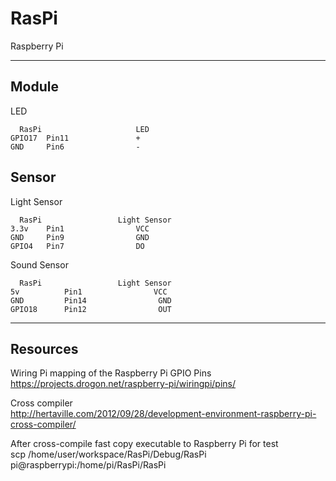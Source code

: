 RasPi
=====

Raspberry Pi

****

Module
----
LED
```
  RasPi                     LED
GPIO17  Pin11               +
GND     Pin6                -
```

Sensor
----
Light Sensor
```
  RasPi                 Light Sensor
3.3v    Pin1                VCC
GND     Pin9                GND
GPIO4   Pin7                DO
```
Sound Sensor
```
  RasPi                 Light Sensor
5v    		Pin1                VCC
GND     	Pin14                GND
GPIO18		Pin12                OUT
```

****

Resources
----
Wiring Pi mapping of the Raspberry Pi GPIO Pins  
https://projects.drogon.net/raspberry-pi/wiringpi/pins/

Cross compiler  
http://hertaville.com/2012/09/28/development-environment-raspberry-pi-cross-compiler/

After cross-compile fast copy executable to Raspberry Pi for test  
scp /home/user/workspace/RasPi/Debug/RasPi pi@raspberrypi:/home/pi/RasPi/RasPi
